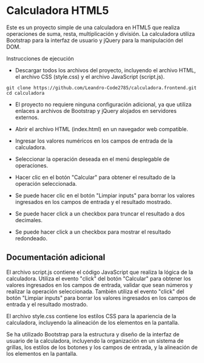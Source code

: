 # Calculadora HTML5

Este es un proyecto simple de una calculadora en HTML5 que realiza operaciones de suma, resta, multiplicación y división. La calculadora utiliza Bootstrap para la interfaz de usuario y jQuery para la manipulación del DOM.

Instrucciones de ejecución

- Descargar todos los archivos del proyecto, incluyendo el archivo HTML, el archivo CSS (style.css) y el archivo JavaScript (script.js).

```
git clone https://github.com/Leandro-Code2785/calculadora.frontend.git
cd calculadora
```

- El proyecto no requiere ninguna configuración adicional, ya que utiliza enlaces a archivos de Bootstrap y jQuery alojados en servidores externos.

- Abrir el archivo HTML (index.html) en un navegador web compatible.
- Ingresar los valores numéricos en los campos de entrada de la calculadora.
- Seleccionar la operación deseada en el menú desplegable de operaciones.
- Hacer clic en el botón "Calcular" para obtener el resultado de la operación seleccionada.
- Se puede hacer clic en el botón "Limpiar inputs" para borrar los valores ingresados en los campos de entrada y el resultado mostrado.
- Se puede hacer click a un checkbox para truncar el resultado a dos decimales.
- Se puede hacer click a un checkbox para mostrar el resultado redondeado.

## Documentación adicional

El archivo script.js contiene el código JavaScript que realiza la lógica de la calculadora. Utiliza el evento "click" del botón "Calcular" para obtener los valores ingresados en los campos de entrada, validar que sean números y realizar la operación seleccionada. También utiliza el evento "click" del botón "Limpiar inputs" para borrar los valores ingresados en los campos de entrada y el resultado mostrado.

El archivo style.css contiene los estilos CSS para la apariencia de la calculadora, incluyendo la alineación de los elementos en la pantalla.

Se ha utilizado Bootstrap para la estructura y diseño de la interfaz de usuario de la calculadora, incluyendo la organización en un sistema de grillas, los estilos de los botones y los campos de entrada, y la alineación de los elementos en la pantalla.
